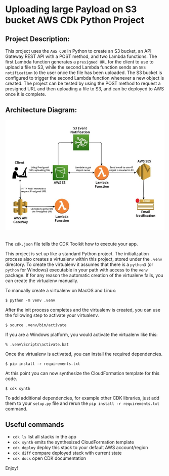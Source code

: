 
# Uploading large Payload on S3 bucket AWS CDk Python Project

## Project Description:
This project uses the `AWS CDK` in Python to create an S3 bucket, an API Gateway REST API with a POST method, and two Lambda functions. The first Lambda function generates a `presigned URL` for the client to use to upload a file to S3, while the second Lambda function sends an `SES notification` to the user once the file has been uploaded. The S3 bucket is configured to trigger the second Lambda function whenever a new object is created. The project can be tested by using the POST method to request a presigned URL and then uploading a file to S3, and can be deployed to AWS once it is complete.

## Architecture Diagram:

<div align="center">
   <div align="center">
    <img src="Architecture_Diagram/Uploading Large Payloads on S3 ArchitectureDiagram.jpg" width='700'/>
  </div>
</div>
</br>


The `cdk.json` file tells the CDK Toolkit how to execute your app.

This project is set up like a standard Python project.  The initialization
process also creates a virtualenv within this project, stored under the `.venv`
directory.  To create the virtualenv it assumes that there is a `python3`
(or `python` for Windows) executable in your path with access to the `venv`
package. If for any reason the automatic creation of the virtualenv fails,
you can create the virtualenv manually.



To manually create a virtualenv on MacOS and Linux:

```
$ python -m venv .venv
```

After the init process completes and the virtualenv is created, you can use the following
step to activate your virtualenv.

```
$ source .venv/bin/activate
```

If you are a Windows platform, you would activate the virtualenv like this:

```
% .venv\Scripts\activate.bat
```

Once the virtualenv is activated, you can install the required dependencies.

```
$ pip install -r requirements.txt
```

At this point you can now synthesize the CloudFormation template for this code.

```
$ cdk synth
```

To add additional dependencies, for example other CDK libraries, just add
them to your `setup.py` file and rerun the `pip install -r requirements.txt`
command.

## Useful commands

 * `cdk ls`          list all stacks in the app
 * `cdk synth`       emits the synthesized CloudFormation template
 * `cdk deploy`      deploy this stack to your default AWS account/region
 * `cdk diff`        compare deployed stack with current state
 * `cdk docs`        open CDK documentation

Enjoy!
